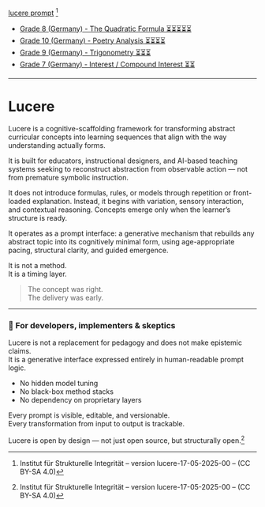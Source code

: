 [lucere prompt](./lucere-prompt.txt) [^1]

- [Grade 8 (Germany) - The Quadratic Formula ⏳⏳⏳⏳⏳](./Mitternacht_Lucere%20-%20Grade%208%20(Germany)%20-%20The%20Quadratic%20Formula.pdf)
- [Grade 10 (Germany) - Poetry Analysis ⏳⏳⏳⏳](./lucere%20-%20Grade%2010%20(Germany)%20-%20Poetry%20Analysis.pdf)
- [Grade 9 (Germany) - Trigonometry ⏳⏳⏳](./lucere%20-%20Grade%209%20(Germany)%20-%20Trigonometry.pdf)
- [Grade 7 (Germany) - Interest / Compound Interest ⏳⏳](./lucere%20-%20Grade%209%20(Germany)%20-%20Trigonometry.pdf)

---

# Lucere

Lucere is a cognitive-scaffolding framework for transforming abstract curricular concepts into learning sequences that align with the way understanding actually forms.

It is built for educators, instructional designers, and AI-based teaching systems seeking to reconstruct abstraction from observable action — not from premature symbolic instruction.

It does not introduce formulas, rules, or models through repetition or front-loaded explanation. Instead, it begins with variation, sensory interaction, and contextual reasoning. Concepts emerge only when the learner’s structure is ready.

It operates as a prompt interface: a generative mechanism that rebuilds any abstract topic into its cognitively minimal form, using age-appropriate pacing, structural clarity, and guided emergence.

It is not a method.  
It is a timing layer.

> The concept was right.  
> The delivery was early.

---

### 🧰 For developers, implementers & skeptics

Lucere is not a replacement for pedagogy and does not make epistemic claims.  
It is a generative interface expressed entirely in human-readable prompt logic.

- No hidden model tuning  
- No black-box method stacks  
- No dependency on proprietary layers

Every prompt is visible, editable, and versionable.  
Every transformation from input to output is trackable.

Lucere is open by design — not just open source, but structurally open.[^1]

[^1]: Institut für Strukturelle Integrität – version lucere-17-05-2025-00 – (CC BY-SA 4.0)
